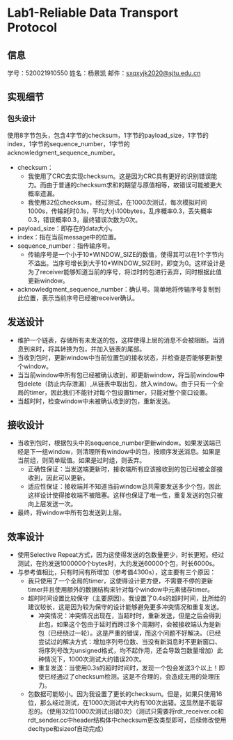 # Lab1-Reliable Data Transport Protocol

## 信息

学号：520021910550
姓名：杨景凯
邮件：sxqxyjk2020@sjtu.edu.cn

## 实现细节

### 包头设计

使用8字节包头，包含4字节的checksum，1字节的payload_size，1字节的index，1字节的sequence_number，1字节的acknowledgment_sequence_number。
- checksum：
  - 我使用了CRC去实现checksum。这是因为CRC具有更好的识别错误能力。而由于普通的checksum求和的期望与原值相等，故错误可能被更大概率遗漏。
  - 我使用32位checksum，经过测试，在1000次测试，每次模拟时间1000s，传输耗时0.1s，平均大小100bytes，乱序概率0.3，丢失概率0.3，错误概率0.3，最终错误次数为0次。
- payload_size：即存在的data大小。
- index：指在当前message中的位置。
- sequence_number：指传输序号。
  - 传输序号是一个小于10\*WINDOW_SIZE的数值，使得其可以在1个字节内不溢出。当序号增长到大于10\*WINDOW_SIZE时，即变为0。这样设计是为了receiver能够知道当前的序号，将过时的包进行丢弃，同时根据此值更新window。
- acknowledgment_sequence_number：确认号。简单地将传输序号复制到此位置，表示当前序号已经被receiver确认。

## 发送设计

- 维护一个链表，存储所有未发送的包，这样使得上层的消息不会被阻断。当消息到来时，将其转换为包，并加入链表的尾部。
- 当收到包时，更新window中当前位置包的接收状态，并检查是否能够更新整个window。
- 当当前window中所有包已经被确认收到，即更新window，将当前window中包delete（防止内存泄漏）,从链表中取出包，放入window。由于只有一个全局的timer，因此我们不能针对每个包设置timer，只能对整个窗口设置。
- 当超时时，检查window中未被确认收到的包，重新发送。

## 接收设计

- 当收到包时，根据包头中的sequence_number更新window。如果发送端已经是下一组window，则清理所有window中的包，按顺序发送消息。如果是当前组，则简单赋值。如果是过时组，则丢弃。
  - 正确性保证：当发送端更新时，接收端所有应该接收到的包已经被全部接收到，因此可以更新。
  - 适应性保证：接收端并不知道当前window总共需要发送多少个包，因此这样设计使得接收端不被阻塞。这样也保证了唯一性，重复发送的包只被向上层发送一次。
- 最终，将window中所有包发送到上层。

## 效率设计

- 使用Selective Repeat方式，因为这使得发送的包数量更少，时长更短。经过测试，在约发送1000000个bytes时，大约发送60000个包，时长6000s。
- 与参考值相比，只有时间有所增加（参考值4300s），这主要有三个原因：
  - 我只使用了一个全局的timer，这使得设计更方便，不需要不停的更新timer并且使用额外的数据结构来针对每个window中元素储存timer。
  - 超时时间设置比较保守（主要原因）。我设置了0.4s的超时时间，比所给的建议较长，这是因为较为保守的设计能够避免更多冲突情况和重复发送。
      - 冲突情况：冲突情况出现在，当超时时，重新发送，但是之后会得到此包，如果这个包由于延时而跨过多个周期时，会被接收端认为是新包（已经绕过一轮）。这是严重的错误，而这个问题不好解决。（已经尝试过的解决方式：增加序列号位数、当没有新消息时不更新窗口、将序列号改为unsigned格式，均不起作用，还会导致包数量增加）此种情况下，1000次测试大约错误20次。
      - 重复发送：当使用0.3s的超时时间时，发现一个包会发送3个以上！即使已经通过了checksum检测。这是不合理的，会造成无用的处理压力。
  - 包数据可能较小。因为我设置了更长的checksum。但是，如果只使用16位，那么经过测试，在1000次测试中大约有100次出错。这显然是不能容忍的。（使用32位1000次测试出错0次）（测试只需要将rdt_receiver.cc和rdt_sender.cc中header结构体中checksum更改类型即可，后续修改使用decltype和sizeof自动完成）